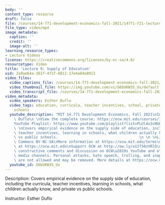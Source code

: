 ```yaml
---
body: ''
content_type: resource
draft: false
file: /courses/14-771-development-economics-fall-2021/14771-f21-lecture-9-version-2_360p_16_9.mp4
file_type: video/mp4
image_metadata:
  caption: ''
  credit: ''
  image-alt: ''
learning_resource_types:
- Lecture Videos
license: https://creativecommons.org/licenses/by-nc-sa/4.0/
resourcetype: Video
title: 'Lecture 9: Supply of Education'
uid: 2a9ae64a-361f-4f1f-8811-17e4a84e8913
video_files:
  video_captions_file: /courses/14-771-development-economics-fall-2021/1Os1-Nr1ifRdURDFMxABmBZ2IiwRCdvv2_transcript.webvtt
  video_thumbnail_file: https://img.youtube.com/vi/G6bUKW3S_Us/default.jpg
  video_transcript_file: /courses/14-771-development-economics-fall-2021/1Os1-Nr1ifRdURDFMxABmBZ2IiwRCdvv2_transcript.pdf
video_metadata:
  video_speakers: Esther Duflo
  video_tags: education, curricula, teacher incentives, school, private vs. public
    schools
  youtube_description: "MIT 14.771 Development Economics, Fall 2021\nInstructor: Esther\
    \ Duflo\n \nView the complete course: https://ocw.mit.edu/courses/14-771-development-economics-fall-2021\n\
    YouTube Playlist: https://www.youtube.com/playlist?list=PLUl4u3cNGP61kvh3caDts2R6LmkYbmzaG\n\
    \ \nCovers empirical evidence on the supply side of education, including the curricula,\
    \ teacher incentives, learning in schools, what children actually know, and private\
    \ vs public schools.                                     \n \n \nLicense: Creative\
    \ Commons BY-NC-SA\nMore information at https://ocw.mit.edu/terms\nMore courses\
    \ at https://ocw.mit.edu\nSupport OCW at http://ow.ly/a1If50zVRlQ\n \nWe encourage\
    \ constructive comments and discussion on OCW\u2019s YouTube and other social\
    \ media channels. Personal attacks, hate speech, trolling, and inappropriate comments\
    \ are not allowed and may be removed. More details at https://ocw.mit.edu/comments."
  youtube_id: G6bUKW3S_Us
---
```

Description: Covers empirical evidence on the supply side of education, including the curricula, teacher incentives, learning in schools, what children actually know, and private vs public schools.

Instructor: Esther Duflo